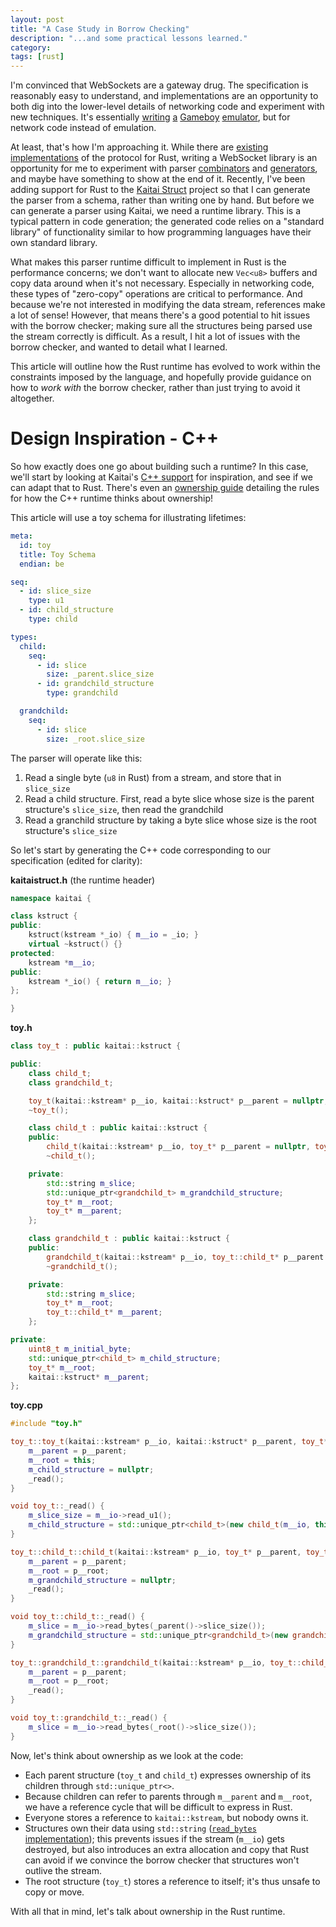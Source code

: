 ```yaml
---
layout: post
title: "A Case Study in Borrow Checking"
description: "...and some practical lessons learned."
category: 
tags: [rust]
---
```


I'm convinced that WebSockets are a gateway drug. The specification is reasonably easy to understand, and implementations are an opportunity to both dig into the lower-level details of networking code and experiment with new techniques. It's essentially [writing](https://www.youtube.com/watch?v=HyzD8pNlpwI) [a](https://cturt.github.io/cinoop.html) [Gameboy](https://blog.rekawek.eu/2017/02/09/coffee-gb/) [emulator](https://djhworld.github.io/post/2018/09/21/i-ported-my-gameboy-color-emulator-to-webassembly/), but for network code instead of emulation. 

At least, that's how I'm approaching it. While there are [existing](https://github.com/housleyjk/ws-rs) [implementations](https://github.com/websockets-rs/rust-websocket) of the protocol for Rust, writing a WebSocket library is an opportunity for me to experiment with parser [combinators](https://github.com/Geal/nom) and [generators](https://github.com/kaitai-io/kaitai_struct), and maybe have something to show at the end of it. Recently, I've been adding support for Rust to the [Kaitai Struct](http://kaitai.io/) project so that I can generate the parser from a schema, rather than writing one by hand. But before we can generate a parser using Kaitai, we need a runtime library. This is a typical pattern in code generation; the generated code relies on a "standard library" of functionality similar to how programming languages have their own standard library.

What makes this parser runtime difficult to implement in Rust is the performance concerns; we don't want to allocate new `Vec<u8>` buffers and copy data around when it's not necessary. Especially in networking code, these types of "zero-copy" operations are critical to performance. And because we're not interested in modifying the data stream, references make a lot of sense! However, that means there's a good potential to hit issues with the borrow checker; making sure all the structures being parsed use the stream correctly is difficult. As a result, I hit a lot of issues with the borrow checker, and wanted to detail what I learned.

This article will outline how the Rust runtime has evolved to work within the constraints imposed by the language, and hopefully provide guidance on how to *work with* the borrow checker, rather than just trying to avoid it altogether.

# Design Inspiration - C++

So how exactly does one go about building such a runtime? In this case, we'll start by looking at Kaitai's [C++ support](https://github.com/kaitai-io/kaitai_struct_cpp_stl_runtime) for inspiration, and see if we can adapt that to Rust. There's even an [ownership guide](http://doc.kaitai.io/lang_cpp_stl.html#_ownership_model) detailing the rules for how the C++ runtime thinks about ownership!

This article will use a toy schema for illustrating lifetimes:

```yaml
meta:
  id: toy
  title: Toy Schema
  endian: be

seq:
  - id: slice_size
    type: u1
  - id: child_structure
    type: child

types:
  child:
    seq:
      - id: slice
        size: _parent.slice_size
      - id: grandchild_structure
        type: grandchild

  grandchild:
    seq:
      - id: slice
        size: _root.slice_size
```

The parser will operate like this:

1. Read a single byte (`u8` in Rust) from a stream, and store that in `slice_size`
2. Read a child structure. First, read a byte slice whose size is the parent structure's `slice_size`, then read the grandchild
3. Read a granchild structure by taking a byte slice whose size is the root structure's `slice_size`

So let's start by generating the C++ code corresponding to our specification (edited for clarity):

**kaitaistruct.h** (the runtime header)
```cpp
namespace kaitai {

class kstruct {
public:
    kstruct(kstream *_io) { m__io = _io; }
    virtual ~kstruct() {}
protected:
    kstream *m__io;
public:
    kstream *_io() { return m__io; }
};

}
```

**toy.h**
```cpp
class toy_t : public kaitai::kstruct {

public:
    class child_t;
    class grandchild_t;

    toy_t(kaitai::kstream* p__io, kaitai::kstruct* p__parent = nullptr, toy_t* p__root = nullptr);
    ~toy_t();

    class child_t : public kaitai::kstruct {
    public:
        child_t(kaitai::kstream* p__io, toy_t* p__parent = nullptr, toy_t* p__root = nullptr);
        ~child_t();

    private:
        std::string m_slice;
        std::unique_ptr<grandchild_t> m_grandchild_structure;
        toy_t* m__root;
        toy_t* m__parent;
    };

    class grandchild_t : public kaitai::kstruct {
    public:
        grandchild_t(kaitai::kstream* p__io, toy_t::child_t* p__parent = nullptr, toy_t* p__root = nullptr);
        ~grandchild_t();

    private:
        std::string m_slice;
        toy_t* m__root;
        toy_t::child_t* m__parent;
    };

private:
    uint8_t m_initial_byte;
    std::unique_ptr<child_t> m_child_structure;
    toy_t* m__root;
    kaitai::kstruct* m__parent;
};
```

**toy.cpp**
```cpp
#include "toy.h"

toy_t::toy_t(kaitai::kstream* p__io, kaitai::kstruct* p__parent, toy_t* p__root) : kaitai::kstruct(p__io) {
    m__parent = p__parent;
    m__root = this;
    m_child_structure = nullptr;
    _read();
}

void toy_t::_read() {
    m_slice_size = m__io->read_u1();
    m_child_structure = std::unique_ptr<child_t>(new child_t(m__io, this, m__root));
}

toy_t::child_t::child_t(kaitai::kstream* p__io, toy_t* p__parent, toy_t* p__root) : kaitai::kstruct(p__io) {
    m__parent = p__parent;
    m__root = p__root;
    m_grandchild_structure = nullptr;
    _read();
}

void toy_t::child_t::_read() {
    m_slice = m__io->read_bytes(_parent()->slice_size());
    m_grandchild_structure = std::unique_ptr<grandchild_t>(new grandchild_t(m__io, this, m__root));
}

toy_t::grandchild_t::grandchild_t(kaitai::kstream* p__io, toy_t::child_t* p__parent, toy_t* p__root) : kaitai::kstruct(p__io) {
    m__parent = p__parent;
    m__root = p__root;
    _read();
}

void toy_t::grandchild_t::_read() {
    m_slice = m__io->read_bytes(_root()->slice_size());
}
```

Now, let's think about ownership as we look at the code:
- Each parent structure (`toy_t` and `child_t`) expresses ownership of its children through `std::unique_ptr<>`.
- Because children can refer to parents through `m__parent` and `m__root`, we have a reference cycle that will be difficult to express in Rust.
- Everyone stores a reference to `kaitai::kstream`, but nobody owns it.
- Structures own their data using `std::string` ([`read_bytes` implementation](https://github.com/kaitai-io/kaitai_struct_cpp_stl_runtime/blob/1ea056ad053b438e1609fe84e71b1d306777492d/kaitai/kaitaistream.cpp#L347-L361));
  this prevents issues if the stream (`m__io`) gets destroyed, but also introduces an extra allocation and copy that Rust can avoid if we convince the borrow checker that structures won't outlive the stream.
- The root structure (`toy_t`) stores a reference to itself; it's thus unsafe to copy or move.

With all that in mind, let's talk about ownership in the Rust runtime.
